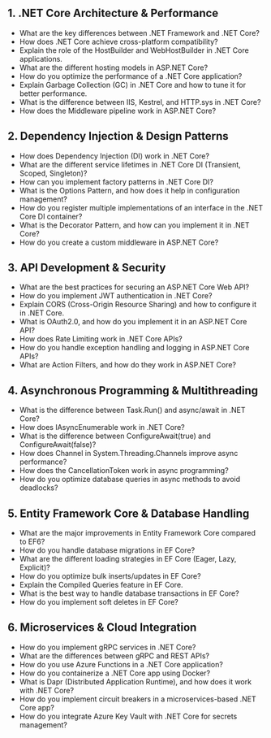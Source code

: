 ## 1. .NET Core Architecture & Performance
- What are the key differences between .NET Framework and .NET Core?
- How does .NET Core achieve cross-platform compatibility?
- Explain the role of the HostBuilder and WebHostBuilder in .NET Core applications.
- What are the different hosting models in ASP.NET Core?
- How do you optimize the performance of a .NET Core application?
- Explain Garbage Collection (GC) in .NET Core and how to tune it for better performance.
- What is the difference between IIS, Kestrel, and HTTP.sys in .NET Core?
- How does the Middleware pipeline work in ASP.NET Core?

## 2. Dependency Injection & Design Patterns
- How does Dependency Injection (DI) work in .NET Core?
- What are the different service lifetimes in .NET Core DI (Transient, Scoped, Singleton)?
- How can you implement factory patterns in .NET Core DI?
- What is the Options Pattern, and how does it help in configuration management?
- How do you register multiple implementations of an interface in the .NET Core DI container?
- What is the Decorator Pattern, and how can you implement it in .NET Core?
- How do you create a custom middleware in ASP.NET Core?

## 3. API Development & Security
- What are the best practices for securing an ASP.NET Core Web API?
- How do you implement JWT authentication in .NET Core?
- Explain CORS (Cross-Origin Resource Sharing) and how to configure it in .NET Core.
- What is OAuth2.0, and how do you implement it in an ASP.NET Core API?
- How does Rate Limiting work in .NET Core APIs?
- How do you handle exception handling and logging in ASP.NET Core APIs?
- What are Action Filters, and how do they work in ASP.NET Core?

## 4. Asynchronous Programming & Multithreading
- What is the difference between Task.Run() and async/await in .NET Core?
- How does IAsyncEnumerable<T> work in .NET Core?
- What is the difference between ConfigureAwait(true) and ConfigureAwait(false)?
- How does Channel<T> in System.Threading.Channels improve async performance?
- How does the CancellationToken work in async programming?
- How do you optimize database queries in async methods to avoid deadlocks?

## 5. Entity Framework Core & Database Handling
- What are the major improvements in Entity Framework Core compared to EF6?
- How do you handle database migrations in EF Core?
- What are the different loading strategies in EF Core (Eager, Lazy, Explicit)?
- How do you optimize bulk inserts/updates in EF Core?
- Explain the Compiled Queries feature in EF Core.
- What is the best way to handle database transactions in EF Core?
- How do you implement soft deletes in EF Core?

## 6. Microservices & Cloud Integration
- How do you implement gRPC services in .NET Core?
- What are the differences between gRPC and REST APIs?
- How do you use Azure Functions in a .NET Core application?
- How do you containerize a .NET Core app using Docker?
- What is Dapr (Distributed Application Runtime), and how does it work with .NET Core?
- How do you implement circuit breakers in a microservices-based .NET Core app?
- How do you integrate Azure Key Vault with .NET Core for secrets management?
